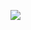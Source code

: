 <!--
id: 34934774389
link: http://tumblr.atmos.org/post/34934774389
slug: 
date: Sat Nov 03 2012 16:18:18 GMT-0700 (PDT)
publish: 2012-11-03
tags: 
title: 
-->


![](http://25.media.tumblr.com/tumblr_mcxq2juelX1qz4sngo1_1280.jpg)

